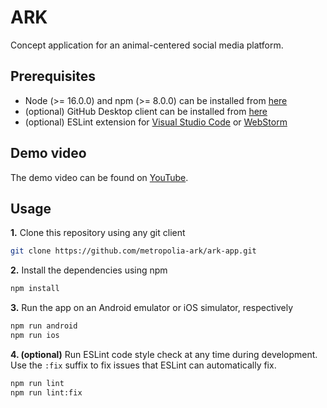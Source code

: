 # ARK

Concept application for an animal-centered social media platform.

## Prerequisites

- Node (>= 16.0.0) and npm (>= 8.0.0) can be installed from [here](https://nodejs.org/en/)
- (optional) GitHub Desktop client can be installed from [here](https://desktop.github.com/)
- (optional) ESLint extension for [Visual Studio Code](https://marketplace.visualstudio.com/items?itemName=dbaeumer.vscode-eslint) or [WebStorm](https://www.jetbrains.com/help/webstorm/eslint.html)

## Demo video

The demo video can be found on [YouTube](https://www.youtube.com/watch?v=Avv6z99pTQI).

## Usage

**1.** Clone this repository using any git client
```bash
git clone https://github.com/metropolia-ark/ark-app.git
```

**2.** Install the dependencies using npm
```bash
npm install
```

**3.** Run the app on an Android emulator or iOS simulator, respectively
```bash
npm run android
npm run ios
```

**4. (optional)** Run ESLint code style check at any time during development. Use the `:fix` suffix to fix issues that ESLint can automatically fix.
```bash
npm run lint
npm run lint:fix
```
